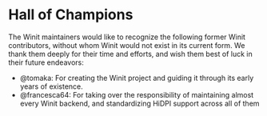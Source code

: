 # Hall of Champions

The Winit maintainers would like to recognize the following former Winit
contributors, without whom Winit would not exist in its current form. We thank
them deeply for their time and efforts, and wish them best of luck in their
future endeavors:

* @tomaka: For creating the Winit project and guiding it through its early
  years of existence.
* @francesca64: For taking over the responsibility of maintaining almost every
  Winit backend, and standardizing HiDPI support across all of them
